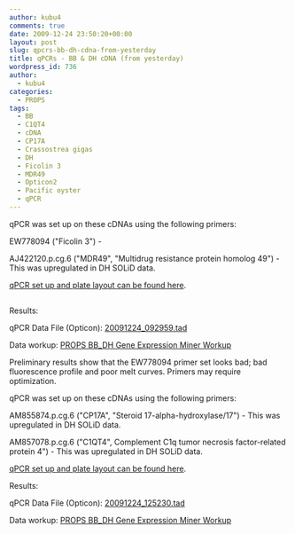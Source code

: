 ```yaml
---
author: kubu4
comments: true
date: 2009-12-24 23:50:20+00:00
layout: post
slug: qpcrs-bb-dh-cdna-from-yesterday
title: qPCRs - BB & DH cDNA (from yesterday)
wordpress_id: 736
author:
  - kubu4
categories:
  - PROPS
tags:
  - BB
  - C1QT4
  - cDNA
  - CP17A
  - Crassostrea gigas
  - DH
  - Ficolin 3
  - MDR49
  - Opticon2
  - Pacific oyster
  - qPCR
---
```


qPCR was set up on these cDNAs using the following primers:

EW778094 ("Ficolin 3") -

AJ422120.p.cg.6 ("MDR49", "Multidrug resistance protein homolog 49") - This was upregulated in DH SOLiD data.

[qPCR set up and plate layout can be found here](http://eagle.fish.washington.edu/Arabidopsis/Notebook%20Workup%20Files/20091224-02.jpg).



## 



Results:

qPCR Data File (Opticon): [20091224_092959.tad](http://eagle.fish.washington.edu/Arabidopsis/qPCR/Opticon/20091224_092959.tad)

Data workup: [PROPS BB_DH Gene Expression Miner Workup](https://docs.google.com/spreadsheet/ccc?key=0AmS_90rPaQMzdHNfWS1oUHUxNFNwci1zcmhhWjhzZnc&usp=sharing)

Preliminary results show that the EW778094 primer set looks bad; bad fluorescence profile and poor melt curves. Primers may require optimization.





qPCR was set up on these cDNAs using the following primers:

AM855874.p.cg.6 ("CP17A", "Steroid 17-alpha-hydroxylase/17") - This was upregulated in DH SOLiD data.

AM857078.p.cg.6 ("C1QT4", Complement C1q tumor necrosis factor-related protein 4") - This was upregulated in DH SOLiD data.

[qPCR set up and plate layout can be found here](http://eagle.fish.washington.edu/Arabidopsis/Notebook%20Workup%20Files/20091224-03.jpg).

Results:

qPCR Data File (Opticon): [20091224_125230.tad](http://eagle.fish.washington.edu/Arabidopsis/qPCR/Opticon/20091224_125230.tad)

Data workup: [PROPS BB_DH Gene Expression Miner Workup](https://docs.google.com/spreadsheet/ccc?key=0AmS_90rPaQMzdHNfWS1oUHUxNFNwci1zcmhhWjhzZnc&usp=sharing)



